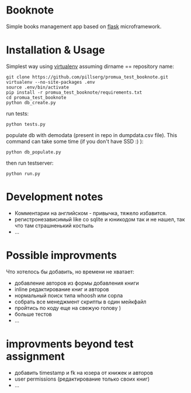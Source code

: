 # Booknote

Simple books management app based on [flask] microframework.

# Installation & Usage
Simplest way using [virtualenv] assuming dirname == repository name:

    git clone https://github.com/pillserg/promua_test_booknote.git
    virtualenv --no-site-packages .env
    source .env/bin/activate
    pip install -r promua_test_booknote/requirements.txt
    cd promua_test_booknote
    python db_create.py

run tests:

    python tests.py

populate db with demodata (present in repo in dumpdata.csv file). This command can take some time (if you don't have SSD :) ):

    python db_populate.py
    
then run testserver:

    python run.py

# Development notes
*   Комментарии на английском - привычка, тяжело избавится.
*   регистронезависимый like со sqlite и юникодом так и не нашел, так что там страшненький костыль 
*   ...

# Possible improvments
Что хотелось бы добавить, но времени не хватает:

*   добавление авторов из формы добавления книги
*   inline редактирование книг и авторов
*   нормальный поиск типа whoosh или сорла
*   собрать все менеджмент скрипты в один мейкфайл
*   пройтись по коду еще на свежую голову )
*   больше тестов
*   ...
 
# improvments beyond test assignment
*   добавить timestamp и fk на юзера от книжек и авторов
*   user permissions (редактирование только своих книг)
*   ...


[flask]: http://flask.pocoo.org/
[virtualenv]: http://pypi.python.org/pypi/virtualenv